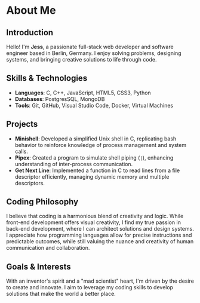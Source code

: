 # About Me

## Introduction

Hello! I'm **Jess**, a passionate full-stack web developer and software engineer based in Berlin, Germany. I enjoy solving problems, designing systems, and bringing creative solutions to life through code.

## Skills & Technologies

- **Languages**: C, C++, JavaScript, HTML5, CSS3, Python
- **Databases**: PostgresSQL, MongoDB
- **Tools**: Git, GitHub, Visual Studio Code, Docker, Virtual Machines

## Projects

- **Minishell**: Developed a simplified Unix shell in C, replicating bash behavior to reinforce knowledge of process management and system calls.
- **Pipex**: Created a program to simulate shell piping (`|`), enhancing understanding of inter-process communication.
- **Get Next Line**: Implemented a function in C to read lines from a file descriptor efficiently, managing dynamic memory and multiple descriptors.

## Coding Philosophy

I believe that coding is a harmonious blend of creativity and logic. While front-end development offers visual creativity, I find my true passion in back-end development, where I can architect solutions and design systems. I appreciate how programming languages allow for precise instructions and predictable outcomes, while still valuing the nuance and creativity of human communication and collaboration.

## Goals & Interests

With an inventor's spirit and a "mad scientist" heart, I'm driven by the desire to create and innovate. I aim to leverage my coding skills to develop solutions that make the world a better place.
